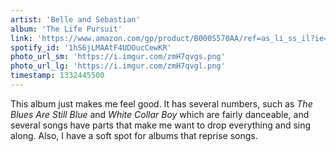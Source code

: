 ```yaml
---
artist: 'Belle and Sebastian'
album: 'The Life Pursuit'
link: 'https://www.amazon.com/gp/product/B000S570AA/ref=as_li_ss_il?ie=UTF8&amp;tag=besalbintheun-20&amp;linkCode=as2&amp;camp=1789&amp;creative=390957&amp;creativeASIN=B000S570AA'
spotify_id: '1hS6jLMAAtF4UDOucCewKR'
photo_url_sm: 'https://i.imgur.com/zmH7qvgs.png'
photo_url_lg: 'https://i.imgur.com/zmH7qvgl.png'
timestamp: 1332445500
---
```

This album just makes me feel good. It has several numbers, such as *The Blues Are Still Blue* and *White Collar Boy* which are fairly danceable, and several songs have parts that make me want to drop everything and sing along. Also, I have a soft spot for albums that reprise songs.
